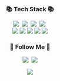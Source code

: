 <h3 align="center">📚 Tech Stack 📚</h3>
<p align="center">
  <img src="https://img.shields.io/badge/Java-007396?style=flat-square&logo=Java&logoColor=white"/>&nbsp;
  <img src="https://img.shields.io/badge/Python-3766AB?style=flat-square&logo=Python&logoColor=white"/>&nbsp;
  <img src="https://img.shields.io/badge/Javascript-ffb13b?style=flat-square&logo=javascript&logoColor=white"/>&nbsp;
  <img src="https://img.shields.io/badge/Mysql-E6B91E?style=flat-square&logo=MySql&logoColor=white"/>&nbsp;
  <br>
  <img src="https://img.shields.io/badge/oracle-F80000?style=for-the-badge&logo=oracle&logoColor=white">
  <img src="https://img.shields.io/badge/html-E34F26?style=for-the-badge&logo=html5&logoColor=white">
  <img src="https://img.shields.io/badge/css-1572B6?style=for-the-badge&logo=css3&logoColor=white">
  <img src="https://img.shields.io/badge/spring-6DB33F?style=for-the-badge&logo=spring&logoColor=white"> 
  <img src="https://img.shields.io/badge/github-181717?style=for-the-badge&logo=github&logoColor=white">
</p>

<h3 align="center">🌈 Follow Me 🌈</h3>
<p align="center">
  <a href="https://www.instagram.com/lee090831/"><img src="https://img.shields.io/badge/Instagram-E4405F?style=flat-square&logo=Instagram&logoColor=white"/></a>&nbsp;
  <a href="mailto:YoungGyu99"><img src="https://img.shields.io/badge/Gmail-d14836?style=flat-square&logo=Gmail&logoColor=white"/></a>
</p>
<p align="center">
  <img src="https://github-readme-stats.vercel.app/api?username=robot0908&show_icons=true&theme=radical">
</p>
